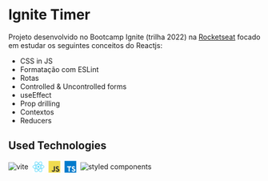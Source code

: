 # Ignite Timer 

Projeto desenvolvido no Bootcamp Ignite (trilha 2022) na [Rocketseat](https://www.rocketseat.com.br/) focado em estudar os seguintes conceitos do Reactjs:


- CSS in JS
- Formatação com ESLint
- Rotas
- Controlled & Uncontrolled forms
- useEffect
- Prop drilling
- Contextos
- Reducers


## Used Technologies

<div style="display:inline-block">
  <img align="center" alt="vite" height="24" width="24" src="https://vitejs.dev/logo.svg" style="margin-right:4px;">
  <img align="center" alt="reactjs" height="24" width="24" src="https://raw.githubusercontent.com/devicons/devicon/master/icons/react/react-original.svg" style="margin-right:4px;">
  <img align="center" alt="javascript" height="24" width="24" src="https://raw.githubusercontent.com/devicons/devicon/master/icons/javascript/javascript-original.svg" style="margin-right:4px;">
  <img align="center" alt="typescript" height="24" width="24" src="https://raw.githubusercontent.com/devicons/devicon/master/icons/typescript/typescript-original.svg" style="margin-right:4px;">
  <img align="center" alt="styled components" height="24" width="24" src="https://raw.githubusercontent.com/styled-components/brand/master/styled-components.png" style="margin-right:4px;">
</div>